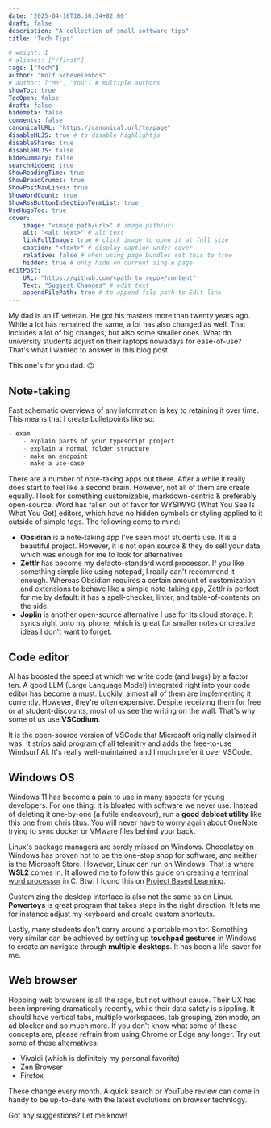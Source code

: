 ```yaml
---
date: '2025-04-16T18:50:34+02:00'
draft: false
description: "A collection of small software tips"
title: 'Tech Tips'

# weight: 1
# aliases: ["/first"]
tags: ["tech"]
author: "Wolf Schevelenbos"
# author: ["Me", "You"] # multiple authors
showToc: true
TocOpen: false
draft: false
hidemeta: false
comments: false
canonicalURL: "https://canonical.url/to/page"
disableHLJS: true # to disable highlightjs
disableShare: true
disableHLJS: false
hideSummary: false
searchHidden: true
ShowReadingTime: true
ShowBreadCrumbs: true
ShowPostNavLinks: true
ShowWordCount: true
ShowRssButtonInSectionTermList: true
UseHugoToc: true
cover:
    image: "<image path/url>" # image path/url
    alt: "<alt text>" # alt text
    linkFullImage: true # click image to open it at full size
    caption: "<text>" # display caption under cover
    relative: false # when using page bundles set this to true
    hidden: true # only hide on current single page
editPost:
    URL: "https://github.com/<path_to_repo>/content"
    Text: "Suggest Changes" # edit text
    appendFilePath: true # to append file path to Edit link
---
```


My dad is an IT veteran. He got his masters more than twenty years ago. While a lot has remained the same, a lot has also changed as well. That includes a lot of big changes, but also some smaller ones. What do university students adjust on their laptops nowadays for ease-of-use? That's what I wanted to answer in this blog post. 

This one's for you dad. 😉

## Note-taking

Fast schematic overviews of any information is key to retaining it over time. This means that I create bulletpoints like so:

```md
- exam
    - explain parts of your typescript project
    - explain a normal folder structure
    - make an endpoint
    - make a use-case
```

There are a number of note-taking apps out there. After a while it really does start to feel like a second brain. However, not all of them are create equally. I look for something customizable, markdown-centric & preferably open-source. Word has fallen out of favor for WYSIWYG (What You See Is What You Get) editors, which have no hidden symbols or styling applied to it outside of simple tags. The following come to mind:

- **Obsidian** is a note-taking app I've seen most students use. It is a beautiful project. However, it is not open source & they do sell your data, which was enough for me to look for alternatives
- **Zettlr** has become my defacto-standard word processor. If you like something simple like using notepad, I really can't recommend it enough. Whereas Obsidian requires a certain amount of customization and extensions to behave like a simple note-taking app, Zettlr is perfect for me by default: it has a spell-checker, linter, and table-of-contents on the side.
- **Joplin** is another open-source alternative I use for its cloud storage. It syncs right onto my phone, which is great for smaller notes or creative ideas I don't want to forget.

## Code editor

AI has boosted the speed at which we write code (and bugs) by a factor ten. A good LLM (Large Language Model) integrated right into your code editor has become a must. Luckily, almost all of them are implementing it currently. However, they're often expensive. Despite receiving them for free or at student-discounts, most of us see the writing on the wall. That's why some of us use **VSCodium**. 

It is the open-source version of VSCode that Microsoft originally claimed it was. It strips said program of all telemitry and adds the free-to-use Windsurf AI. It's really well-maintained and I much prefer it over VSCode.

## Windows OS

Windows 11 has become a pain to use in many aspects for young developers. For one thing: it is bloated with software we never use. Instead of deleting it one-by-one (a futile endeavour), run a **good debloat utility** like [this one from chris titus](https://christitus.com/windows-tool/). You will never have to worry again about OneNote trying to sync docker or VMware files behind your back.

Linux's package managers are sorely missed on Windows. Chocolatey on Windows has proven not to be the one-stop shop for software, and neither is the Microsoft Store. However, Linux can run on Windows. That is where **WSL2** comes in. It allowed me to follow this guide on creating a [terminal word processor](https://viewsourcecode.org/snaptoken/kilo/index.html) in C. Btw: I found this on [Project Based Learning](https://github.com/practical-tutorials/project-based-learning).

Customizing the desktop interface is also not the same as on Linux. **Powertoys** is great program that takes steps in the right direction. It lets me for instance adjust my keyboard and create custom shortcuts.

Lastly, many students don't carry around a portable monitor. Something very similar can be achieved by setting up **touchpad gestures** in Windows to create an navigate through **multiple desktops**. It has been a life-saver for me.

## Web browser

Hopping web browsers is all the rage, but not without cause. Their UX has been improving dramatically recently, while their data safety is slippling. It should have vertical tabs, multiple workspaces, tab grouping, zen mode, an ad blocker and so much more. If you don't know what some of these concepts are, please refrain from using Chrome or Edge any longer. Try out some of these alternatives:

- Vivaldi (which is definitely my personal favorite)
- Zen Browser
- Firefox

These change every month. A quick search or YouTube review can come in handy to be up-to-date with the latest evolutions on browser technlogy.

Got any suggestions? Let me know!